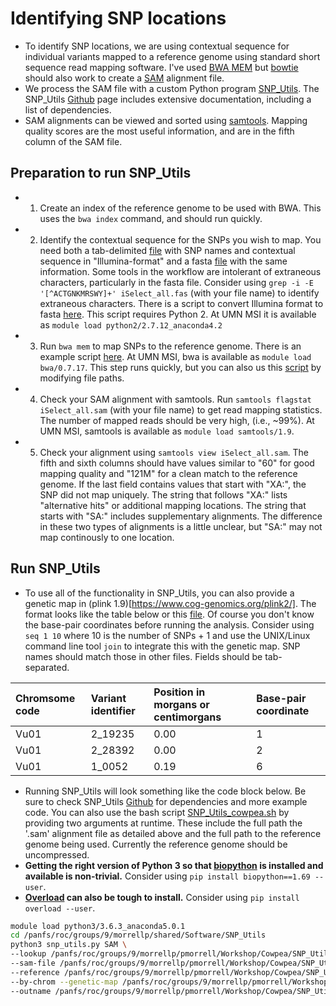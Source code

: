 # Identifying SNP locations

*   To identify SNP locations, we are using contextual sequence for individual variants mapped to a reference genome using standard short sequence read mapping software. I've used [BWA MEM](https://github.com/lh3/bwa) but [bowtie](https://github.com/BenLangmead/bowtie) should also work to create a [SAM](https://samtools.github.io/hts-specs/SAMv1.pdf) alignment file.
*   We process the SAM file with a custom Python program [SNP_Utils](https://github.com/MorrellLAB/SNP_Utils?organization=MorrellLAB&organization=MorrellLAB). The SNP_Utils [Github](https://github.com/MorrellLAB/SNP_Utils?organization=MorrellLAB&organization=MorrellLAB) page includes extensive documentation, including a list of dependencies.
*   SAM alignments can be viewed and sorted using [samtools](http://www.htslib.org/doc/samtools.html). Mapping quality scores are the most useful information, and are in the fifth column of the SAM file.


## Preparation to run SNP_Utils

*   1) Create an index of the reference genome to be used with BWA. This uses the `bwa index` command, and should run quickly.
*   2) Identify the contextual sequence for the SNPs you wish to map. You need both a tab-delimited [file](https://www.dropbox.com/s/16uqe9o3eogrygd/iSelect_all.txt?dl=0) with SNP names and contextual sequence in "Illumina-format" and a fasta [file](https://www.dropbox.com/s/2slw1gnyjkxevb0/iSelect_all.fas?dl=0) with the same information. Some tools in the workflow are intolerant of extraneous characters, particularly in the fasta file. Consider using `grep -i -E '[^ACTGNKMRSWY]+' iSelect_all.fas` (with your file name) to identify extraneous characters. There is a script to convert Illumina format to fasta [here](https://github.com/MorrellLAB/SNPMeta/blob/master/Helper_Scripts/Convert_Illumina.py). This script requires Python 2. At UMN MSI it is available as `module load python2/2.7.12_anaconda4.2`
*   3) Run `bwa mem` to map SNPs to the reference genome. There is an example script [here](https://github.com/pmorrell/Utilities/blob/master/bwa_mem.sh). At UMN MSI, bwa is available as `module load bwa/0.7.17`. This step runs quickly, but you can also us this [script](https://github.com/pmorrell/Utilities/blob/master/bwa_mem.sh) by modifying file paths.
*   4) Check your SAM alignment with samtools. Run `samtools flagstat iSelect_all.sam` (with your file name) to get read mapping statistics. The number of mapped reads should be very high, (i.e., ~99%). At UMN MSI, samtools is available as `module load samtools/1.9`.
*   5) Check your alignment using `samtools view iSelect_all.sam`. The fifth and sixth columns should have values similar to "60" for good mapping quality and "121M" for a clean match to the reference genome. If the last field contains values that start with "XA:", the SNP did not map uniquely. The string that follows "XA:" lists "alternative hits" or additional mapping locations. The string that starts with "SA:" includes supplementary alignments. The difference in these two types of alignments is a little unclear, but "SA:" may not map continously to one location.

## Run SNP_Utils

*   To use all of the functionality in SNP_Utils, you can also provide a genetic map in (plink 1.9)[https://www.cog-genomics.org/plink2/]. The format looks like the table below or this [file](https://www.dropbox.com/s/ns6l2oz2x5l0np4/Cowpea_consesus_map_plink_2.txt?dl=0). Of course you don't know the base-pair coordinates before running the analysis. Consider using `seq 1 10` where 10 is the number of SNPs + 1 and use the UNIX/Linux command line tool `join` to integrate this with the genetic map. SNP names should match those in other files. Fields should be tab-separated.

| Chromsome code | Variant identifier  | Position in morgans or centimorgans | Base-pair coordinate |
|:--|:--|:--|:--|
| Vu01 | 2_19235 | 0.00 | 1 |
| Vu01 | 2_28392  | 0.00 | 2 |
| Vu01 | 1_0052 | 0.19 | 6 |

*   Running SNP_Utils will look something like the code block below. Be sure to check SNP_Utils [Github](https://github.com/MorrellLAB/SNP_Utils?organization=MorrellLAB&organization=MorrellLAB) for dependencies and more example code. You can also use the bash script [SNP_Utils_cowpea.sh](https://github.com/MorrellLAB/cowpea_annotation/blob/main/SNP_Utils_cowpea.sh) by providing two arguments at runtime. These include the full path the '.sam' alignment file as detailed above and the full path to the reference genome being used. Currently the reference genome should be uncompressed.
*   **Getting the right version of Python 3 so that [biopython](https://biopython.org) is installed and available is non-trivial.** Consider using `pip install biopython==1.69 --user`.
*   **[Overload](https://pypi.org/project/overload/) can also be tough to install.** Consider using `pip install overload --user`.

```bash
module load python3/3.6.3_anaconda5.0.1
cd /panfs/roc/groups/9/morrellp/shared/Software/SNP_Utils
python3 snp_utils.py SAM \
--lookup /panfs/roc/groups/9/morrellp/pmorrell/Workshop/Cowpea/SNP_Utils/iSelect_all.txt \
--sam-file /panfs/roc/groups/9/morrellp/pmorrell/Workshop/Cowpea/SNP_Utils/bwa/iSelect_cowpea_BWA.sam \
--reference /panfs/roc/groups/9/morrellp/pmorrell/Workshop/Cowpea/SNP_Utils/Vunguiculata_IT97K-499-35_v1.0.fa \
--by-chrom --genetic-map /panfs/roc/groups/9/morrellp/pmorrell/Workshop/Cowpea/SNP_Utils/Cowpea_consesus_map_plink_2.txt \
--outname /panfs/roc/groups/9/morrellp/pmorrell/Workshop/Cowpea/SNP_Utils/bwa/iSelect_cowpea_2
```
